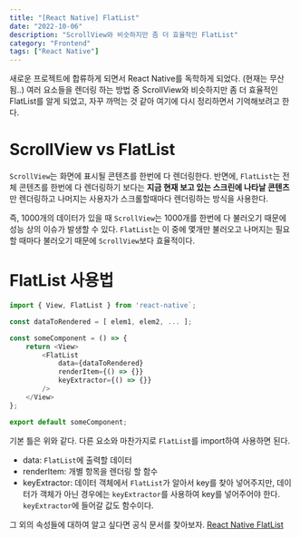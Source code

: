 ```yaml
---
title: "[React Native] FlatList"
date: "2022-10-06"
description: "ScrollView와 비슷하지만 좀 더 효율적인 FlatList"
category: "Frontend"
tags: ["React Native"]
---
```


새로운 프로젝트에 합류하게 되면서 React Native를 독학하게 되었다. (현재는 무산됨..)
여러 요소들을 렌더링 하는 방법 중 ScrollView와 비슷하지만 좀 더 효율적인 FlatList를 알게 되었고, 자꾸 까먹는 것 같아 여기에 다시 정리하면서 기억해보려고 한다.

# ScrollView vs FlatList

`ScrollView`는 화면에 표시될 콘텐츠를 한번에 다 렌더링한다.
반면에, `FlatList`는 전체 콘텐츠를 한번에 다 렌더링하기 보다는 **지금 현재 보고 있는 스크린에 나타날 콘텐츠**만 렌더링하고 나머지는 사용자가 스크롤할때마다 렌더링하는 방식을 사용한다.

즉, 1000개의 데이터가 있을 때 `ScrollView`는 1000개를 한번에 다 불러오기 때문에 성능 상의 이슈가 발생할 수 있다. `FlatList`는 이 중에 몇개만 불러오고 나머지는 필요할 때마다 불러오기 때문에 `ScrollView`보다 효율적이다.

# FlatList 사용법

```js
import { View, FlatList } from 'react-native`;

const dataToRendered = [ elem1, elem2, ... ];

const someComponent = () => {
	return <View>
    	<FlatList
        	data={dataToRendered}
            renderItem={() => {}}
            keyExtractor={() => {}}
        />
    </View>
};

export default someComponent;

```

기본 틀은 위와 같다.
다른 요소와 마찬가지로 `FlatList`를 import하여 사용하면 된다.

- data: `FlatList`에 출력할 데이터
- renderItem: 개별 항목을 렌더링 할 함수
- keyExtractor: 데이터 객체에서 `FlatList`가 알아서 key를 찾아 넣어주지만, 데이터가 객체가 아닌 경우에는 `keyExtractor`를 사용하여 key를 넣어주어야 한다. `keyExtractor`에 들어갈 값도 함수이다.

그 외의 속성들에 대하여 알고 싶다면 공식 문서를 찾아보자.
[React Native FlatList](https://reactnative.dev/docs/flatlist)
